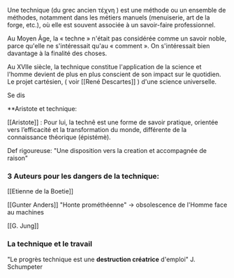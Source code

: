 Une technique (du grec ancien τέχνη )
 est une méthode ou un ensemble de méthodes, notamment dans les métiers manuels (menuiserie, art de la forge, etc.), où elle est souvent associée à un savoir-faire professionnel. 

Au Moyen Âge, la « techne » n'était pas considérée comme un savoir noble, parce qu'elle ne s'intéressait qu'au « comment ». On s'intéressait bien davantage à la finalité des choses. 

Au XVIIe siècle, la technique constitue l'application de la science et l'homme devient de plus en plus conscient de son impact sur le quotidien. Le projet cartésien, ( voir [[René Descartes]] ) d'une science universelle.

Se dis

**Aristote et technique: 
 
 [[Aristote]] : Pour lui, la technê est une forme de savoir pratique, orientée vers l’efficacité et la transformation du monde, différente de la connaissance théorique (épistémè).
 
Def rigoureuse: "Une disposition vers la creation et accompagnée de raison"

### 3 Auteurs pour les dangers de la technique:

[[Etienne de la Boetie]]

[[Gunter Anders]]
"Honte prométhéenne" -> obsolescence de l'Homme face au machines

[[G. Jung]]

### La technique et le travail

"Le progrès technique est une **destruction créatrice** d'emploi" J. Schumpeter
